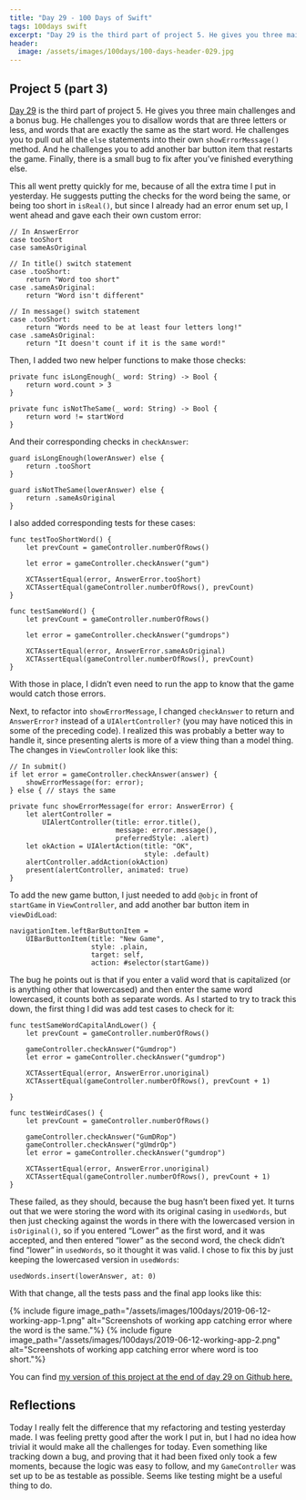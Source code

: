 ```yaml
---
title: "Day 29 - 100 Days of Swift"
tags: 100days swift
excerpt: "Day 29 is the third part of project 5. He gives you three main challenges and a bonus bug. He challenges you to disallow words that are three letters or less, and words that are exactly the same as the start word. He challenges you to pull out all the else statements into their own `showErrorMessage()` method. And he challenges you to add another bar button item that restarts the game. Finally, there is a small bug to fix after you’ve finished everything else."
header:
  image: /assets/images/100days/100-days-header-029.jpg
---
```

## Project 5 (part 3)
[Day 29](https://www.hackingwithswift.com/100/29) is the third part of project 5. He gives you three main challenges and a bonus bug. He challenges you to disallow words that are three letters or less, and words that are exactly the same as the start word. He challenges you to pull out all the `else` statements into their own `showErrorMessage()` method. And he challenges you to add another bar button item that restarts the game. Finally, there is a small bug to fix after you’ve finished everything else.

This all went pretty quickly for me, because of all the extra time I put in yesterday. He suggests putting the checks for the word being the same, or being too short in `isReal()`, but since I already had an error enum set up, I went ahead and gave each their own custom error:
```
// In AnswerError
case tooShort
case sameAsOriginal

// In title() switch statement
case .tooShort:
    return "Word too short"
case .sameAsOriginal:
    return "Word isn't different"

// In message() switch statement
case .tooShort:
    return "Words need to be at least four letters long!"
case .sameAsOriginal:
    return "It doesn't count if it is the same word!"
```

Then, I added two new helper functions to make those checks:
```
private func isLongEnough(_ word: String) -> Bool {
    return word.count > 3
}

private func isNotTheSame(_ word: String) -> Bool {
    return word != startWord
}
```

And their corresponding checks in `checkAnswer`:
```
guard isLongEnough(lowerAnswer) else {
    return .tooShort
}

guard isNotTheSame(lowerAnswer) else {
    return .sameAsOriginal
}
```

I also added corresponding tests for these cases:
```
func testTooShortWord() {
    let prevCount = gameController.numberOfRows()

    let error = gameController.checkAnswer("gum")

    XCTAssertEqual(error, AnswerError.tooShort)
    XCTAssertEqual(gameController.numberOfRows(), prevCount)
}

func testSameWord() {
    let prevCount = gameController.numberOfRows()

    let error = gameController.checkAnswer("gumdrops")

    XCTAssertEqual(error, AnswerError.sameAsOriginal)
    XCTAssertEqual(gameController.numberOfRows(), prevCount)
}
```

With those in place, I didn’t even need to run the app to know that the game would catch those errors.

Next, to refactor into `showErrorMessage`, I changed `checkAnswer` to return and `AnswerError?` instead of a `UIAlertController?` (you may have noticed this in some of the preceding code). I realized this was probably a better way to handle it, since presenting alerts is more of a view thing than a model thing. The changes in `ViewController` look like this:
```
// In submit()
if let error = gameController.checkAnswer(answer) {
    showErrorMessage(for: error);
} else { // stays the same

private func showErrorMessage(for error: AnswerError) {
    let alertController =
        UIAlertController(title: error.title(),
                          message: error.message(),
                          preferredStyle: .alert)
    let okAction = UIAlertAction(title: "OK",
                                 style: .default)
    alertController.addAction(okAction)
    present(alertController, animated: true)
}
```

To add the new game button, I just needed to add `@objc` in front of `startGame` in `ViewController`, and add another bar button item in `viewDidLoad`:
```
navigationItem.leftBarButtonItem =
    UIBarButtonItem(title: "New Game",
                    style: .plain,
                    target: self,
                    action: #selector(startGame))
```

The bug he points out is that if you enter a valid word that is capitalized (or is anything other that lowercased) and then enter the same word lowercased, it counts both as separate words. As I started to try to track this down, the first thing I did was add test cases to check for it:
```
func testSameWordCapitalAndLower() {
    let prevCount = gameController.numberOfRows()

    gameController.checkAnswer("Gumdrop")
    let error = gameController.checkAnswer("gumdrop")

    XCTAssertEqual(error, AnswerError.unoriginal)
    XCTAssertEqual(gameController.numberOfRows(), prevCount + 1)

}

func testWeirdCases() {
    let prevCount = gameController.numberOfRows()

    gameController.checkAnswer("GumDRop")
    gameController.checkAnswer("gUmdrOp")
    let error = gameController.checkAnswer("gumdrop")

    XCTAssertEqual(error, AnswerError.unoriginal)
    XCTAssertEqual(gameController.numberOfRows(), prevCount + 1)
}
```

These failed, as they should, because the bug hasn’t been fixed yet. It turns out that we were storing the word with its original casing in `usedWords`, but then just checking against the words in there with the lowercased version in `isOriginal()`, so if you entered “Lower” as the first word, and it was accepted, and then entered “lower” as the second word, the check didn’t find “lower” in `usedWords`, so it thought it was valid. I chose to fix this by just keeping the lowercased version in `usedWords`:

```
usedWords.insert(lowerAnswer, at: 0)
```

With that change, all the tests pass and the final app looks like this:

{% include figure image_path="/assets/images/100days/2019-06-12-working-app-1.png" alt="Screenshots of working app catching error where the word is the same."%}
{% include figure image_path="/assets/images/100days/2019-06-12-working-app-2.png" alt="Screenshots of working app catching error where word is too short."%}

You can find [my version of this project at the end of day 29 on Github here.](https://github.com/dillon-mce/100-days-swift-projects/tree/f9524b95212bbbdb7eae75a12f190e237da4f29a/Project5)

## Reflections
Today I really felt the difference that my refactoring and testing yesterday made. I was feeling pretty good after the work I put in, but I had no idea how trivial it would make all the challenges for today. Even something like tracking down a bug, and proving that it had been fixed only took a few moments, because the logic was easy to follow, and my `GameController` was set up to be as testable as possible. Seems like testing might be a useful thing to do.
